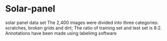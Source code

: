 # Solar-panel
solar panel data set
The 2,400 images were divided into three categories: scratches, broken grids and dirt;
The ratio of training set and test set is 8:2.
Annotations have been made using labelimg software
